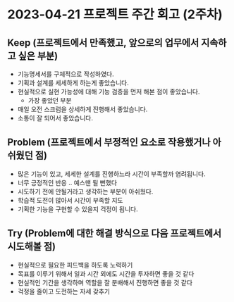# 2023-04-21 프로젝트 주간 회고 (2주차)

## **Keep** (프로젝트에서 만족했고, 앞으로의 업무에서 지속하고 싶은 부분)

- 기능명세서를 구체적으로 작성하였다.
- 기획과 설계를 세세하게 하는게 좋았습니다.
- 현실적으로 실현 가능성에 대해 기능 검증을 먼저 해본 점이 좋았습니다.
    - 가장 좋았던 부분
- 매일 오전 스크럼을 상세하게 진행해서 좋았습니다.
- 소통이 잘 되어서 좋았습니다.

## **Problem** (프로젝트에서 부정적인 요소로 작용했거나 아쉬웠던 점)

- 많은 기능이 있고, 세세한 설계를 진행하느라 시간이 부족할까 염려됩니다.
- 너무 긍정적인 반응 .. 예스맨 될 뻔했다
- 시도하기 전에 안될거라고 생각하는 부분이 아쉬웠다.
- 학습적 도전이 많아서 시간이 부족할 지도
- 기획한 기능을 구현할 수 있을지 걱정이 됩니다.

## **Try** (Problem에 대한 해결 방식으로 다음 프로젝트에서 시도해볼 점)

- 현실적으로 필요한 피드백을 하도록 노력하기
- 목표를 이루기 위해서 일과 시간 외에도 시간을 투자하면 좋을 것 같다
- 현실적인 기간을 생각하며 역할을 잘 분배해서 진행하면 좋을 것 같다
- 걱정을 줄이고 도전하는 자세 갖추기
